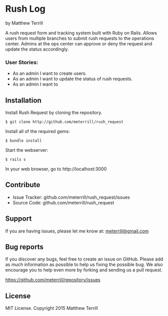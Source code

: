 # Rush Log

by Matthew Terrill

A rush request form and tracking system built with Ruby on Rails. Allows users from multiple branches to submit rush requests to the operations center. Admins at the ops center can approve or deny the request and update the status accordingly.

<!-- See it running [here](https://immense-sea-3743.herokuapp.com/). -->

### User Stories:
* As an admin I want to create users.
* As an admin I want to update the status of rush requests.
* As an admin I want to
<!-- * ~~As a user I want to create a new ticket.~~
* ~~As a user I want to edit a ticket.~~
* ~~As a user I want to mark a ticket completed.~~
* ~~As a user I want to delete a ticket.~~
* As a user I want to track tickets for training purposes. -->

## Installation

Install Rush Request by cloning the repository.  

`$ git clone http://github.com/meterrill/rush_request`

Install all of the required gems:

`$ bundle install`

Start the webserver:

`$ rails s`

In your web browser, go to http://localhost:3000


## Contribute

* Issue Tracker: github.com/meterrill/rush_request/issues
* Source Code: github.com/meterrill/rush_request

## Support

If you are having issues, please let me know at: meterrill@gmail.com

## Bug reports

If you discover any bugs, feel free to create an issue on GitHub. Please add as much information as possible to help us fixing the possible bug. We also encourage you to help even more by forking and sending us a pull request.

https://github.com/meterrill/repository/issues

## License

MIT License. Copyright 2015 Matthew Terrill
